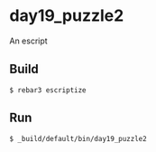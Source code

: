 day19_puzzle2
=====

An escript

Build
-----

    $ rebar3 escriptize

Run
---

    $ _build/default/bin/day19_puzzle2
